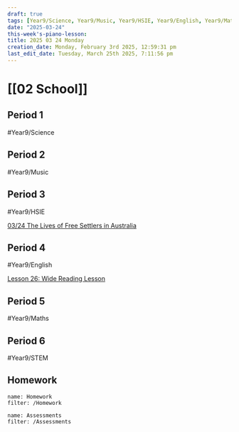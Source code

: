 ```yaml
---
draft: true
tags: [Year9/Science, Year9/Music, Year9/HSIE, Year9/English, Year9/Maths, Year9/STEM]
date: "2025-03-24"
this-week's-piano-lesson: 
title: 2025 03 24 Monday
creation_date: Monday, February 3rd 2025, 12:59:31 pm
last_edit_date: Tuesday, March 25th 2025, 7:11:56 pm
---
```


# [[02 School]]

## Period 1

#Year9/Science

## Period 2

#Year9/Music

## Period 3

#Year9/HSIE

[03/24 The Lives of Free Settlers in Australia](https://classroom.google.com/c/NzQ4ODYwNjMyODE3/a/NzYyMDEwNjU3MTIy/details)

## Period 4

#Year9/English

[Lesson 26: Wide Reading Lesson](https://classroom.google.com/c/NzQyMDEwNTQ1NDIx/m/NzUyOTU3OTkwNjkz/details)

## Period 5

#Year9/Maths

## Period 6

#Year9/STEM

## Homework

```todoist
name: Homework
filter: /Homework
```

```todoist
name: Assessments
filter: /Assessments
```
